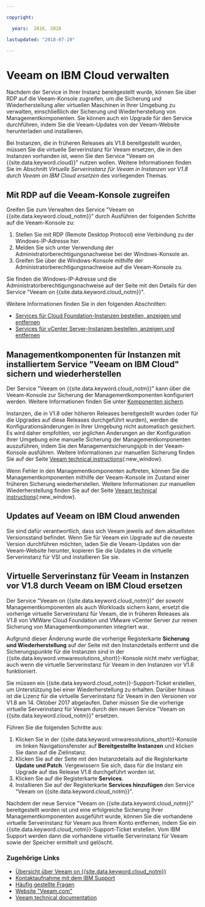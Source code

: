 ```yaml
---

copyright:

  years:  2016, 2018

lastupdated: "2018-07-19"

---
```


# Veeam on IBM Cloud verwalten

Nachdem der Service in Ihrer Instanz bereitgestellt wurde, können Sie über RDP auf die Veeam-Konsole zugreifen, um die Sicherung und Wiederherstellung aller virtuellen Maschinen in Ihrer Umgebung zu verwalten, einschließlich der Sicherung und Wiederherstellung von Managementkomponenten. Sie können auch ein Upgrade für den Service durchführen, indem Sie die Veeam-Updates von der Veeam-Website herunterladen und installieren.

Bei Instanzen, die in früheren Releases als V1.8 bereitgestellt wurden, müssen Sie die virtuelle Serverinstanz für Veeam ersetzen, die in den Instanzen vorhanden ist, wenn Sie den Service "Veeam on {{site.data.keyword.cloud}}" nutzen wollen. Weitere Informationen finden Sie im Abschnitt _Virtuelle Serverinstanz für Veeam in Instanzen vor V1.8 durch Veeam on IBM Cloud ersetzen_ des vorliegenden Themas.

## Mit RDP auf die Veeam-Konsole zugreifen

Greifen Sie zum Verwalten des Service "Veeam on {{site.data.keyword.cloud_notm}}" durch Ausführen der folgenden Schritte auf die Veeam-Konsole zu:
1. Stellen Sie mit RDP (Remote Desktop Protocol) eine Verbindung zu der Windows-IP-Adresse her.
2. Melden Sie sich unter Verwendung der Administratorberechtigungsnachweise bei der Windows-Konsole an.
3. Greifen Sie über die Windows-Konsole mithilfe der Administratorberechtigungsnachweise auf die Veeam-Konsole zu.

Sie finden die Windows-IP-Adresse und die Administratorberechtigungsnachweise auf der Seite mit den Details für den Service "Veeam on {{site.data.keyword.cloud_notm}}".

Weitere Informationen finden Sie in den folgenden Abschnitten:
* [Services für Cloud Foundation-Instanzen bestellen, anzeigen und entfernen](../sddc/sd_addingremovingservices.html)
* [Services für vCenter Server-Instanzen bestellen, anzeigen und entfernen](../vcenter/vc_addingremovingservices.html)

## Managementkomponenten für Instanzen mit installiertem Service "Veeam on IBM Cloud" sichern und wiederherstellen

Der Service "Veeam on {{site.data.keyword.cloud_notm}}" kann über die Veeam-Konsole zur Sicherung der Managementkomponenten konfiguriert werden. Weitere Informationen finden Sie unter [Komponenten sichern](../archiref/solution/solution_backingup.html).

Instanzen, die in V1.8 oder höheren Releases bereitgestellt wurden (oder für die Upgrades auf diese Releases durchgeführt wurden), werden die Konfigurationsänderungen in Ihrer Umgebung nicht automatisch gesichert. Es wird daher empfohlen, vor jeglichen Änderungen an der Konfiguration Ihrer Umgebung eine manuelle Sicherung der Managementkomponenten auszuführen, indem Sie den Managementsicherungsjob in der Veeam-Konsole ausführen. Weitere Informationen zur manuellen Sicherung finden Sie auf der Seite [Veeam technical instructions](https://helpcenter.veeam.com/backup/vsphere/scheduing_manual.html){:new_window}.

Wenn Fehler in den Managementkomponenten auftreten, können Sie die Managementkomponenten mithilfe der Veeam-Konsole im Zustand einer früheren Sicherung wiederherstellen. Weitere Informationen zur manuellen Wiederherstellung finden Sie auf der Seite [Veeam technical instructions]( https://helpcenter.veeam.com/backup/vsphere/performing_full_recovery.html){:new_window}.

## Updates auf Veeam on IBM Cloud anwenden

Sie sind dafür verantwortlich, dass sich Veeam jeweils auf dem aktuellsten Versionsstand befindet. Wenn Sie für Veeam ein Upgrade auf die neueste Version durchführen möchten, laden Sie die Veeam-Updates von der Veeam-Website herunter, kopieren Sie die Updates in die virtuelle Serverinstanz für VSI und installieren Sie sie.

## Virtuelle Serverinstanz für Veeam in Instanzen vor V1.8 durch Veeam on IBM Cloud ersetzen

Der Service "Veeam on {{site.data.keyword.cloud_notm}}" der sowohl Managementkomponenten als auch Workloads sichern kann, ersetzt die vorherige virtuelle Serverinstanz für Veeam, die in früheren Releases als V1.8 von VMWare Cloud Foundation und VMware vCenter Server zur reinen Sicherung von Managementkomponenten integriert war.

Aufgrund dieser Änderung wurde die vorherige Registerkarte **Sicherung und Wiederherstellung** auf der Seite mit den Instanzdetails entfernt und die Sicherungspunkte für die Instanzen sind in der {{site.data.keyword.vmwaresolutions_short}}-Konsole nicht mehr verfügbar, auch wenn die virtuelle Serverinstanz für Veeam in den Instanzen vor V1.8 funktioniert.

Sie müssen ein {{site.data.keyword.cloud_notm}}-Support-Ticket erstellen, um Unterstützung bei einer Wiederherstellung zu erhalten. Darüber hinaus ist die Lizenz für die virtuelle Serverinstanz für Veeam in den Versionen vor V1.8 am 14. Oktober 2017 abgelaufen. Daher müssen Sie die vorherige virtuelle Serverinstanz für Veeam durch den neuen Service "Veeam on {{site.data.keyword.cloud_notm}}" ersetzen.

Führen Sie die folgenden Schritte aus:
1. Klicken Sie in der {{site.data.keyword.vmwaresolutions_short}}-Konsole im linken Navigationsfenster auf **Bereitgestellte Instanzen** und klicken Sie dann auf die Zielinstanz.
2. Klicken Sie auf der Seite mit den Instanzdetails auf die Registerkarte **Update und Patch**. Vergewissern Sie sich, dass für die Instanz ein Upgrade auf das Release V1.8 durchgeführt worden ist.
3. Klicken Sie auf die Registerkarte **Services**.
4. Installieren Sie auf der Registerkarte **Services hinzufügen** den Service "Veeam on {{site.data.keyword.cloud_notm}}".

Nachdem der neue Service "Veeam on {{site.data.keyword.cloud_notm}}" bereitgestellt worden ist und eine erfolgreiche Sicherung Ihrer Managementkomponenten ausgeführt wurde, können Sie die vorhandene virtuelle Serverinstanz für Veeam aus Ihrem Konto entfernen, indem Sie ein {{site.data.keyword.cloud_notm}}-Support-Ticket erstellen. Vom IBM Support werden dann die vorhandene virtuelle Serverinstanz für Veeam sowie der Speicher ermittelt und gelöscht.

### Zugehörige Links

* [Übersicht über Veeam on {{site.data.keyword.cloud_notm}}](veeam_considerations.html)
* [Kontaktaufnahme mit dem IBM Support](../vmonic/trbl_support.html)
* [Häufig gestellte Fragen](../vmonic/faq.html)
* [Website "Veeam.com"](https://www.veeam.com/)
* [Veeam technical documentation](https://www.veeam.com/documentation-guides-datasheets.html)
